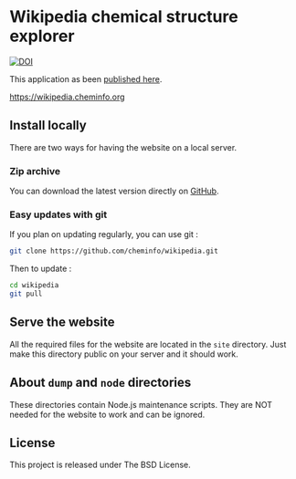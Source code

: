 # Wikipedia chemical structure explorer

[![DOI](https://www.zenodo.org/badge/27636133.svg)](https://www.zenodo.org/badge/latestdoi/27636133)

This application as been [published here](https://doi.org/10.1186/s13321-015-0061-y).

<https://wikipedia.cheminfo.org>

## Install locally

There are two ways for having the website on a local server.

### Zip archive

You can download the latest version directly on [GitHub](https://github.com/cheminfo/wikipedia/archive/master.zip).

### Easy updates with git

If you plan on updating regularly, you can use git :

```bash
git clone https://github.com/cheminfo/wikipedia.git
```

Then to update :

```bash
cd wikipedia
git pull
```

## Serve the website

All the required files for the website are located in the `site` directory. Just make this directory public on your server and it should work.

## About `dump` and `node` directories

These directories contain Node.js maintenance scripts. They are NOT needed for the website to work and can be ignored.

## License

This project is released under The BSD License.
